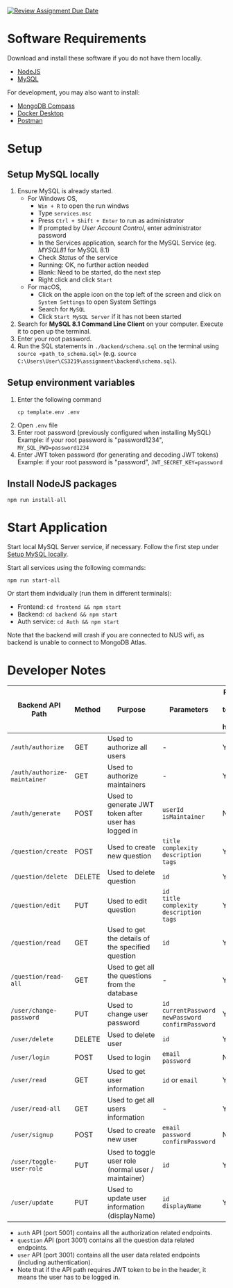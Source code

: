 [![Review Assignment Due Date](https://classroom.github.com/assets/deadline-readme-button-24ddc0f5d75046c5622901739e7c5dd533143b0c8e959d652212380cedb1ea36.svg)](https://classroom.github.com/a/6BOvYMwN)

# Software Requirements

Download and install these software if you do not have them locally.

- [NodeJS](https://nodejs.org/en/download)
- [MySQL](https://dev.mysql.com/downloads/mysql/)

For development, you may also want to install:

- [MongoDB Compass](https://www.mongodb.com/try/download/compass)
- [Docker Desktop](https://www.docker.com/get-started/)
- [Postman](https://www.postman.com/downloads/)

# Setup

## Setup MySQL locally

1. Ensure MySQL is already started.
   - For Windows OS,
     - `Win + R` to open the run windws
     - Type `services.msc`
     - Press `Ctrl + Shift + Enter` to run as administrator
     - If prompted by _User Account Control_, enter administrator password
     - In the Services application, search for the MySQL Service (eg. _MYSQL81_ for MySQL 8.1)
     - Check _Status_ of the service
     - Running: OK, no further action needed
     - Blank: Need to be started, do the next step
     - Right click and click `Start`
   - For macOS,
     - Click on the apple icon on the top left of the screen and click on `System Settings` to open System Settings
     - Search for `MySQL`
     - Click `Start MySQL Server` if it has not been started
2. Search for **MySQL 8.1 Command Line Client** on your computer. Execute it to open up the terminal.
3. Enter your root password.
4. Run the SQL statements in `./backend/schema.sql` on the terminal using `source <path_to_schema.sql>` (e.g. `source C:\Users\User\CS3219\assignment\backend\schema.sql`).

## Setup environment variables

1. Enter the following command
   ```
   cp template.env .env
   ```
2. Open `.env` file
3. Enter root password (previously configured when installing MySQL)  
   Example: if your root password is "password1234",
   `MY_SQL_PWD=password1234`
4. Enter JWT token password (for generating and decoding JWT tokens)  
   Example: if your root password is "password",
   `JWT_SECRET_KEY=password`

## Install NodeJS packages

```
npm run install-all
```

# Start Application

Start local MySQL Server service, if necessary. Follow the first step under [Setup MySQL locally](#setup-mysql-locally).

Start all services using the following commands:

```
npm run start-all
```

Or start them indvidually (run them in different terminals):

- Frontend: `cd frontend && npm start`
- Backend: `cd backend && npm start`
- Auth service: `cd Auth && npm start`

Note that the backend will crash if you are connected to NUS wifi, as backend is unable to connect to MongoDB Atlas.

# Developer Notes

| Backend API Path             | Method | Purpose                                             | Parameters                                                            | Require JWT token to be in header? | Does user have to be maintainer? |
| ---------------------------- | ------ | --------------------------------------------------- | --------------------------------------------------------------------- | ---------------------------------- | -------------------------------- |
| `/auth/authorize`            | GET    | Used to authorize all users                         | -                                                                     | Yes                                | No                               |
| `/auth/authorize-maintainer` | GET    | Used to authorize maintainers                       | -                                                                     | Yes                                | Yes                              |
| `/auth/generate`             | POST   | Used to generate JWT token after user has logged in | `userId` <br> `isMaintainer`                                          | No                                 | -                                |
| `/question/create`           | POST   | Used to create new question                         | `title` <br> `complexity` <br> `description` <br> `tags`              | Yes                                | Yes                              |
| `/question/delete`           | DELETE | Used to delete question                             | `id`                                                                  | Yes                                | Yes                              |
| `/question/edit`             | PUT    | Used to edit question                               | `id` <br> `title` <br> `complexity` <br> `description` <br> `tags`    | Yes                                | Yes                              |
| `/question/read`             | GET    | Used to get the details of the specified question   | `id`                                                                  | Yes                                | No                               |
| `/question/read-all`         | GET    | Used to get all the questions from the database     | -                                                                     | Yes                                | No                               |
| `/user/change-password`      | PUT    | Used to change user password                        | `id` <br> `currentPassword` <br> `newPassword` <br> `confirmPassword` | Yes                                | No                               |
| `/user/delete`               | DELETE | Used to delete user                                 | `id`                                                                  | Yes                                | No                               |
| `/user/login`                | POST   | Used to login                                       | `email` <br> `password`                                               | No                                 | -                                |
| `/user/read`                 | GET    | Used to get user information                        | `id` or `email`                                                       | Yes                                | No                               |
| `/user/read-all`             | GET    | Used to get all users information                   | -                                                                     | Yes                                | Yes                              |
| `/user/signup`               | POST   | Used to create new user                             | `email` <br> `password` <br> `confirmPassword`                        | No                                 | -                                |
| `/user/toggle-user-role`     | PUT    | Used to toggle user role (normal user / maintainer) | `id`                                                                  | Yes                                | Yes                              |
| `/user/update`               | PUT    | Used to update user information (displayName)       | `id` <br> `displayName`                                               | Yes                                | No                               |

- `auth` API (port 5001) contains all the authorization related endpoints.
- `question` API (port 3001) contains all the question data related endpoints.
- `user` API (port 3001) contains all the user data related endpoints (including authentication).
- Note that if the API path requires JWT token to be in the header, it means the user has to be logged in.
